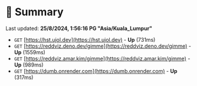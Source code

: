 # 📖 Summary
Last updated: **25/8/2024, 1:56:16 PG "Asia/Kuala_Lumpur"**

- `GET` [https://hst.ujol.dev](https://hst.ujol.dev) - **Up** (731ms)
- `GET` [https://reddviz.deno.dev/gimme](https://reddviz.deno.dev/gimme) - **Up** (1559ms)
- `GET` [https://reddviz.amar.kim/gimme](https://reddviz.amar.kim/gimme) - **Up** (989ms)
- `GET` [https://dumb.onrender.com](https://dumb.onrender.com) - **Up** (317ms)
